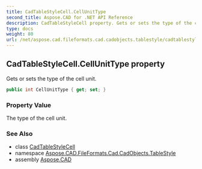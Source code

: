 ```yaml
---
title: CadTableStyleCell.CellUnitType
second_title: Aspose.CAD for .NET API Reference
description: CadTableStyleCell property. Gets or sets the type of the cell unit
type: docs
weight: 80
url: /net/aspose.cad.fileformats.cad.cadobjects.tablestyle/cadtablestylecell/cellunittype/
---
```

## CadTableStyleCell.CellUnitType property

Gets or sets the type of the cell unit.

```csharp
public int CellUnitType { get; set; }
```

### Property Value

The type of the cell unit.

### See Also

* class [CadTableStyleCell](../)
* namespace [Aspose.CAD.FileFormats.Cad.CadObjects.TableStyle](../../cadtablestylecell/)
* assembly [Aspose.CAD](../../../)


